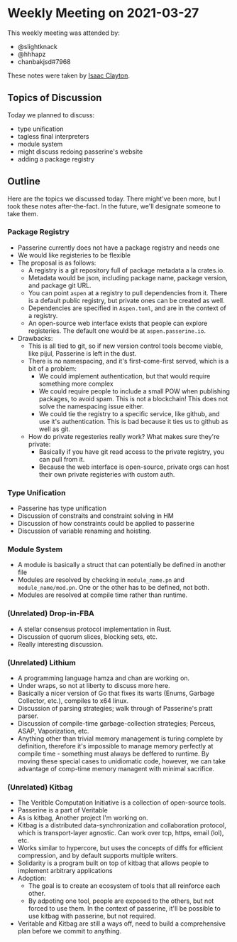 # Weekly Meeting on 2021-03-27
This weekly meeting was attended by:

- @slightknack
- @hhhapz
- chanbakjsd#7968

These notes were taken by [Isaac Clayton](https://slightknack.dev).

## Topics of Discussion
Today we planned to discuss:

- type unification
- tagless final interpreters
- module system
- might discuss redoing passerine's website 
- adding a package registry

## Outline
Here are the topics we discussed today. There might've been more, but I took these notes after-the-fact. In the future, we'll designate someone to take them.

### Package Registry
- Passerine currently does not have a package registry and needs one
- We would like registeries to be flexible
- The proposal is as follows:
  - A registry is a git repository full of package metadata a la crates.io.
  - Metadata would be json, including package name, package version, and package git URL.
  - You can point `aspen` at a registry to pull dependencies from it. There is a default public registry, but private ones can be created as well.
  - Dependencies are specified in `Aspen.toml`, and are in the context of a registry.
  - An open-source web interface exists that people can explore registeries. The default one would be at `aspen.passerine.io`.
- Drawbacks:
  - This is all tied to git, so if new version control tools become viable, like pijul, Passerine is left in the dust.
  - There is no namespacing, and it's first-come-first served, which is a bit of a problem:
    - We could implement authentication, but that would require something more complex
    - We could require people to include a small POW when publishing packages, to avoid spam. This is not a blockchain! This does not solve the namespacing issue either.
    - We could tie the registry to a specific service, like github, and use it's authentication. This is bad because it ties us to github as well as git.
  - How do private regesteries really work? What makes sure they're private:
    - Basically if you have git read access to the private registry, you can pull from it.
    - Because the web interface is open-source, private orgs can host their own private registeries with custom auth.

### Type Unification
- Passerine has type unification
- Discussion of constraits and constraint solving in HM
- Discussion of how constraints could be applied to passerine
- Discussion of variable renaming and hoisting.

### Module System
- A module is basically a struct that can potentially be defined in another file
- Modules are resolved by checking in `module_name.pn` and `module_name/mod.pn`. One or the other has to be defined, not both.
- Modules are resolved at compile time rather than runtime.

### (Unrelated) Drop-in-FBA
- A stellar consensus protocol implementation in Rust.
- Discussion of quorum slices, blocking sets, etc.
- Really interesting discussion.

### (Unrelated) Lithium
- A programming language hamza and chan are working on.
- Under wraps, so not at liberty to discuss more here.
- Basically a nicer version of Go that fixes its warts (Enums, Garbage Collector, etc.), compiles to x64 linux.
- Discussion of parsing strategies; walk through of Passerine's pratt parser.
- Discussion of compile-time garbage-collection strategies; Perceus, ASAP, Vaporization, etc.
- Anything other than trivial memory management is turing complete by definition, therefore it's impossible to manage memory perfectly at compile time - something must always be deffered to runtime. By moving these special cases to unidiomatic code, however, we can take advantage of comp-time memory managent with minimal sacrifice.

### (Unrelated) Kitbag
- The Veritble Computation Initiative is a collection of open-source tools.
- Passerine is a part of Veritable
- As is kitbag, Another project I'm working on.
- Kitbag is a distributed data-synchronization and collaboration protocol, which is transport-layer agnostic. Can work over tcp, https, email (lol), etc.
- Works similar to hypercore, but uses the concepts of diffs for efficient compression, and by default supports multiple writers.
- Solidarity is a program built on top of kitbag that allows people to implement arbitrary applications 
- Adoption:
  - The goal is to create an ecosystem of tools that all reinforce each other.
  - By adpoting one tool, people are exposed to the others, but not forced to use them. In the context of passerine, it'll be possible to use kitbag with passerine, but not required.
- Veritable and Kitbag are still a ways off, need to build a comprehensive plan before we commit to anything.
